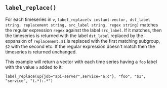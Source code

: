 ## `label_replace()`

For each timeseries in `v`, `label_replace(v instant-vector, dst_label string,
replacement string, src_label string, regex string)` matches the regular
expression `regex` against the label `src_label`.  If it matches, then the
timeseries is returned with the label `dst_label` replaced by the expansion of
`replacement`. `$1` is replaced with the first matching subgroup, `$2` with the
second etc. If the regular expression doesn't match then the timeseries is
returned unchanged.

This example will return a vector with each time series having a `foo`
label with the value `a` added to it:

```
label_replace(up{job="api-server",service="a:c"}, "foo", "$1", "service", "(.*):.*")
```
